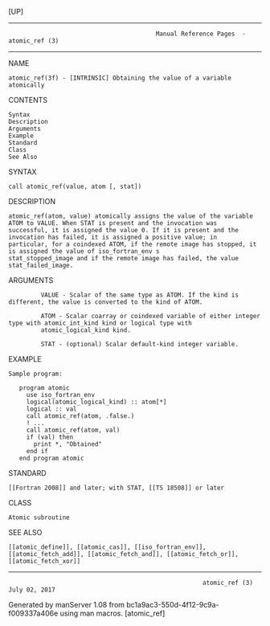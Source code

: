 [UP]

-----------------------------------------------------------------------------------------------------------------------------------
                                             Manual Reference Pages  - atomic_ref (3)
-----------------------------------------------------------------------------------------------------------------------------------
                                                                 
NAME

    atomic_ref(3f) - [INTRINSIC] Obtaining the value of a variable atomically

CONTENTS

    Syntax
    Description
    Arguments
    Example
    Standard
    Class
    See Also

SYNTAX

    call atomic_ref(value, atom [, stat])

DESCRIPTION

    atomic_ref(atom, value) atomically assigns the value of the variable ATOM to VALUE. When STAT is present and the invocation was
    successful, it is assigned the value 0. If it is present and the invocation has failed, it is assigned a positive value; in
    particular, for a coindexed ATOM, if the remote image has stopped, it is assigned the value of iso_fortran_env s
    stat_stopped_image and if the remote image has failed, the value stat_failed_image.

ARGUMENTS

             VALUE - Scalar of the same type as ATOM. If the kind is different, the value is converted to the kind of ATOM.

             ATOM - Scalar coarray or coindexed variable of either integer type with atomic_int_kind kind or logical type with
             atomic_logical_kind kind.

             STAT - (optional) Scalar default-kind integer variable.

EXAMPLE

    Sample program:

       program atomic
         use iso_fortran_env
         logical(atomic_logical_kind) :: atom[*]
         logical :: val
         call atomic_ref(atom, .false.)
         ! ...
         call atomic_ref(atom, val)
         if (val) then
           print *, "Obtained"
         end if
       end program atomic



STANDARD

    [[Fortran 2008]] and later; with STAT, [[TS 18508]] or later

CLASS

    Atomic subroutine

SEE ALSO

    [[atomic_define]], [[atomic_cas]], [[iso_fortran_env]], [[atomic_fetch_add]], [[atomic_fetch_and]], [[atomic_fetch_or]],
    [[atomic_fetch_xor]]

-----------------------------------------------------------------------------------------------------------------------------------

                                                          atomic_ref (3)                                              July 02, 2017

Generated by manServer 1.08 from bc1a9ac3-550d-4f12-9c9a-f009337a406e using man macros.
                                                           [atomic_ref]
